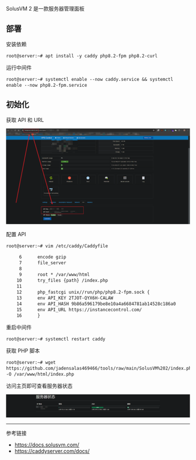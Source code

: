 SolusVM 2 是一款服务器管理面板

## 部署

安装依赖

```shell
root@server:~# apt install -y caddy php8.2-fpm php8.2-curl
```

运行中间件

```shell
root@server:~# systemctl enable --now caddy.service && systemctl enable --now php8.2-fpm.service
```

## 初始化

获取 API 和 URL

![获取 API 和 URL](./../../../../images/%E4%BD%BF%E7%94%A8%20SolusVM%202%20API%20%E8%8E%B7%E5%8F%96%E6%9C%8D%E5%8A%A1%E5%99%A8%E7%8A%B6%E6%80%81/%E8%8E%B7%E5%8F%96%20API%20%E5%92%8C%20URL.png)

配置 API

```shell
root@server:~# vim /etc/caddy/Caddyfile
```

```
     6		encode gzip
     7		file_server
     8
     9		root * /var/www/html
    10		try_files {path} /index.php
    11
    12		php_fastcgi unix//run/php/php8.2-fpm.sock {
    13		env API_KEY 2TJOT-QYX6H-CALAW
    14		env API_HASH 9b86a596179be8e10a4a6684781ab14528c186a0
    15		env API_URL https://instancecontrol.com/
    16		}
```

重启中间件

```shell
root@server:~# systemctl restart caddy
```

获取 PHP 脚本

```
root@server:~# wget https://github.com/jadensalas469466/tools/raw/main/SolusVM%202/index.php -O /var/www/html/index.php 
```

访问主页即可查看服务器状态

![访问主页即可查看服务器状态](./../../../../images/%E4%BD%BF%E7%94%A8%20SolusVM%202%20API%20%E8%8E%B7%E5%8F%96%E6%9C%8D%E5%8A%A1%E5%99%A8%E7%8A%B6%E6%80%81/%E8%AE%BF%E9%97%AE%E4%B8%BB%E9%A1%B5%E5%8D%B3%E5%8F%AF%E6%9F%A5%E7%9C%8B%E6%9C%8D%E5%8A%A1%E5%99%A8%E7%8A%B6%E6%80%81.png)

---

参考链接

- https://docs.solusvm.com/
- https://caddyserver.com/docs/
